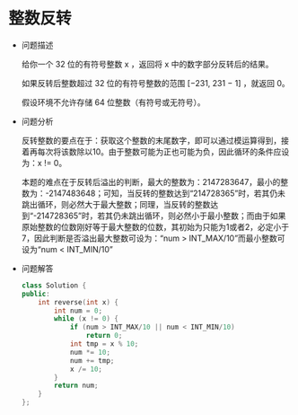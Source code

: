 # 整数反转

- 问题描述

  给你一个 32 位的有符号整数 x ，返回将 x 中的数字部分反转后的结果。

  如果反转后整数超过 32 位的有符号整数的范围 [−231,  231 − 1] ，就返回 0。

  假设环境不允许存储 64 位整数（有符号或无符号）。

  

- 问题分析

  反转整数的要点在于：获取这个整数的末尾数字，即可以通过模运算得到，接着再每次将该数除以10。由于整数可能为正也可能为负，因此循环的条件应设为：x != 0。

  本题的难点在于反转后溢出的判断，最大的整数为：2147283647，最小的整数为：-2147483648；可知，当反转的整数达到“214728365”时，若其仍未跳出循环，则必然大于最大整数；同理，当反转的整数达到“-214728365”时，若其仍未跳出循环，则必然小于最小整数；而由于如果原始整数的位数刚好等于最大整数的位数，其初始为只能为1或者2，必定小于7，因此判断是否溢出最大整数可设为：“num > INT_MAX/10”而最小整数可设为“num < INT_MIN/10”

  

- 问题解答

  ```c++
  class Solution {
  public:
      int reverse(int x) {
          int num = 0;
          while (x != 0) {
              if (num > INT_MAX/10 || num < INT_MIN/10)
                  return 0;
              int tmp = x % 10;
              num *= 10;
              num += tmp;
              x /= 10;
          }
          return num;
      }
  };
  ```

  

